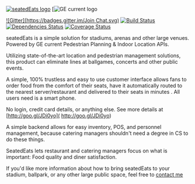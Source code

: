 [![seatedEats logo](http://s32.postimg.org/rzcfzltth/logo.png)](https://www.linkedin.com/in/mpatc/)
[![GE current logo](http://s32.postimg.org/naos3mi7p/currentlogo.jpg)

[![Gitter](https://badges.gitter.im/Join Chat.svg)](https://gitter.im/meanjs/mean?utm_source=badge&utm_medium=badge&utm_campaign=pr-badge&utm_content=badge)
[![Build Status](https://travis-ci.org/meanjs/mean.svg?branch=master)](https://travis-ci.org/meanjs/mean)
[![Dependencies Status](https://david-dm.org/meanjs/mean.svg)](https://david-dm.org/meanjs/mean)
[![Coverage Status](https://coveralls.io/repos/meanjs/mean/badge.svg?branch=master&service=github)](https://coveralls.io/github/meanjs/mean?branch=master)

seatedEats is a simple solution for stadiums, arenas and other large venues. Powered by GE current Pedestrian Planning & Indoor Location APIs.

Utilizing state-of-the-art location and pedestrian management solutions, this product can eliminate lines at ballgames, concerts and other public events.

A simple, 100% trustless and easy to use customer interface allows fans to order food from the comfort of their seats, have it automatically routed to the nearest server/restaurant and delivered to their seats in minutes . All users need is a smart phone.

No login, credit card details, or anything else. See more details at [http://goo.gl/JDi0yo]( http://goo.gl/JDi0yo)

A simple backend allows for easy inventory, POS, and personnel management, because catering managers shouldn't need a degree in CS to do these things.

SeatedEats lets restaurant and catering managers focus on what is important: Food quality and diner satisfaction.

If you'd like more information about how to bring seatedEats to your stadium, ballpark, or any other large public space, feel free to [contact me](mailto:mpatrickclancy@gmail.com?Subject=seatEats%20question)
